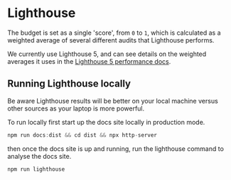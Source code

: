 # Lighthouse

The budget is set as a single 'score', from `0` to `1`, which is calculated as a weighted average of several different audits that Lighthouse performs.

We currently use Lighthouse 5, and can see details on the weighted averages it uses in the [Lighthouse 5 performance docs](https://web.dev/performance-scoring/#lighthouse-5).

## Running Lighthouse locally

Be aware Lighthouse results will be better on your local machine versus other sources as your laptop is more powerful. 

To run locally first start up the docs site locally in production mode.

```js
npm run docs:dist && cd dist && npx http-server
```

then once the docs site is up and running, run the lighthouse command to analyse the docs site.

```js
npm run lighthouse
```
